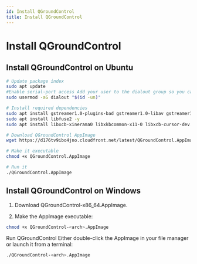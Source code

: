 ```yaml
---
id: Install QGroundControl
title: Install QGroundControl
---
```


# Install QGroundControl

## Install QGroundControl on Ubuntu

```bash
# Update package index
sudo apt update
#Enable serial-port access Add your user to the dialout group so you can talk to USB devices without root:
sudo usermod -aG dialout "$(id -un)"

# Install required dependencies
sudo apt install gstreamer1.0-plugins-bad gstreamer1.0-libav gstreamer1.0-gl -y
sudo apt install libfuse2 -y
sudo apt install libxcb-xinerama0 libxkbcommon-x11-0 libxcb-cursor-dev -y

# Download QGroundControl AppImage
wget https://d176tv9ibo4jno.cloudfront.net/latest/QGroundControl.AppImage

# Make it executable
chmod +x QGroundControl.AppImage

# Run it
./QGroundControl.AppImage

```

## Install QGroundControl on Windows
1. Download QGroundControl-x86_64.AppImage.

2. Make the AppImage executable:
```bash 
chmod +x QGroundControl-<arch>.AppImage
```
Run QGroundControl Either double-click the AppImage in your file manager or launch it from a terminal:
```bash
./QGroundControl-<arch>.AppImage
```